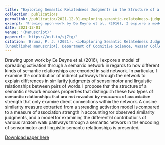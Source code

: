 ```yaml
---
title: "Exploring Semantic Relatedness Judgments in the Structure of a Semantic Network"
collection: publications
permalink: /publication/2021-12-01-exploring-semantic-relatedness-judgments-in-the-structure-of-a-semantic-network
excerpt: 'Drawing upon work by De Deyne et al. (2016), I explore a model of spreading activation through a semantic network in regards to how different kinds of semantic relationships are encoded  in  said  network.  In  particular,  I  examine  the contribution  of  indirect  pathways  through  the  network  to explain differences in similarity judgments of sensorimotor and linguistic relationships between pairs of words. I propose that the structure of a semantic network  encodes properties that distinguish these two types of semantic relationships that are not  revealed  by  measures  of  association  strength  that  only examine  direct  connections  within  the  network.  A  cosine similarity measure extracted from a spreading activation model is compared to a measure of association strength in accounting for observed similarity judgments, and a model for examining the differential contributions of various random walk pathways through a semantic network in the encoding of sensorimotor and linguistic semantic relationships is presented.'
date: 2021-12-01
venue: '(Manuscript)'
paperurl: 'https://osf.io/sj7tg/'
citation: 'Bruna, P. J. (2021). <i>Exploring Semantic Relatedness Judgments in the Structure of a Semantic Network</i>
[Unpublished manuscript]. Department of Cognitive Science, Vassar College.' 
---
```

Drawing upon work by De Deyne et al. (2016), I explore a model of spreading activation through a semantic network in regards to how different kinds of semantic relationships are encoded  in  said  network.  In  particular,  I  examine  the contribution  of  indirect  pathways  through  the  network  to explain differences in similarity judgments of sensorimotor and linguistic relationships between pairs of words. I propose that the structure of a semantic network  encodes properties that distinguish these two types of semantic relationships that are not  revealed  by  measures  of  association  strength  that  only examine  direct  connections  within  the  network.  A  cosine similarity measure extracted from a spreading activation model is compared to a measure of association strength in accounting for observed similarity judgments, and a model for examining the differential contributions of various random walk pathways through a semantic network in the encoding of sensorimotor and linguistic semantic relationships is presented.

[Download paper here](https://pjbruna.github.io/files/exploring_semantic_relatedness_judgments_in_the_structure_of_a_semantic_network.pdf) 
